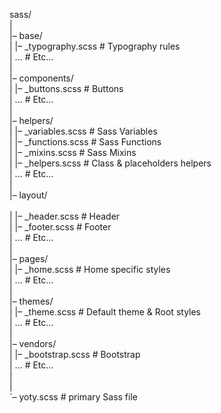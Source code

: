 sass/ <br />
| <br />
|– base/ <br />
|   |– _typography.scss  # Typography rules <br />
|   ...                  # Etc… <br />
| <br />
|– components/ <br />
|   |– _buttons.scss     # Buttons <br />
|   ...                  # Etc… <br />
| <br />
|– helpers/<br /> 
|   |– _variables.scss   # Sass Variables<br /> 
|   |– _functions.scss   # Sass Functions<br /> 
|   |– _mixins.scss      # Sass Mixins<br /> 
|   |– _helpers.scss     # Class & placeholders helpers<br /> 
|   ...                  # Etc…<br /> 
|<br /> 
|– layout/<br />  
|   |– _header.scss      # Header<br /> 
|   |– _footer.scss      # Footer<br /> 
|   ...                  # Etc…<br /> 
|<br /> 
|– pages/<br /> 
|   |– _home.scss        # Home specific styles<br /> 
|   ...                  # Etc…<br /> 
|<br /> 
|– themes/<br /> 
|   |– _theme.scss       # Default theme & Root styles<br />
|   ...                  # Etc…<br /> 
|<br /> 
|– vendors/<br /> 
|   |– _bootstrap.scss   # Bootstrap<br /> 
|   ...                  # Etc…<br /> 
|<br /> 
|<br /> 
`– yoty.scss             # primary Sass file<br /> 